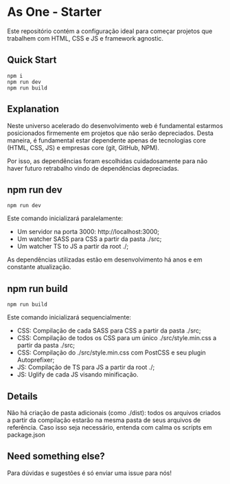 # As One - Starter

Este repositório contém a configuração ideal para começar projetos que trabalhem com HTML, CSS e JS e framework agnostic.

## Quick Start

```
npm i
npm run dev
npm run build
```

## Explanation

Neste universo acelerado do desenvolvimento web é fundamental estarmos posicionados firmemente em projetos que não serão depreciados. Desta maneira, é fundamental estar dependente apenas de tecnologias core (HTML, CSS, JS) e empresas core (git, GitHub, NPM).

Por isso, as dependências foram escolhidas cuidadosamente para não haver futuro retrabalho vindo de dependências depreciadas.

## npm run dev

```
npm run dev
```

Este comando inicializará paralelamente:

- Um servidor na porta 3000: http://localhost:3000;
- Um watcher SASS para CSS a partir da pasta ./src;
- Um watcher TS to JS a partir da root ./;

As dependências utilizadas estão em desenvolvimento há anos e em constante atualização.

## npm run build

```
npm run build
```

Este comando inicializará sequencialmente:

- CSS: Compilação de cada SASS para CSS a partir da pasta ./src;
- CSS: Compilação de todos os CSS para um único ./src/style.min.css a partir da pasta ./src;
- CSS: Compilação do ./src/style.min.css com PostCSS e seu plugin Autoprefixer;
- JS: Compilação de TS para JS a partir da root ./;
- JS: Uglify de cada JS visando minificação.

## Details

Não há criação de pasta adicionais (como ./dist): todos os arquivos criados a partir da compilação estarão na mesma pasta de seus arquivos de referência. Caso isso seja necessário, entenda com calma os scripts em package.json

## Need something else?

Para dúvidas e sugestões é só enviar uma issue para nós!
